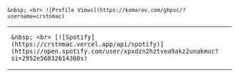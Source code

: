 <table width="100%"> 
  <tr>

  <td width="50%">
    
    
    &nbsp; <br> [![Spotify](https://crstnmac.vercel.app/api/spotify)](https://open.spotify.com/user/xpxdzn2hztvea9akz2unakmuc?si=2952e56832614360s)
    

  </td>
    
    
    &nbsp; <br> ![Profile Views](https://komarev.com/ghpvc/?username=crstnmac)


  </table>
